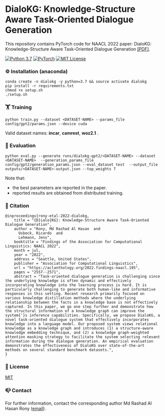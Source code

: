 # DialoKG: Knowledge-Structure Aware Task-Oriented Dialogue Generation
This repository contains PyTorch code for NAACL 2022 paper: DialoKG: Knowledge-Structure Aware Task-Oriented Dialogue Generation [[PDF]](https://aclanthology.org/2022.findings-naacl.195.pdf).

[![Python 3.7](https://img.shields.io/badge/python-3.7-blue.svg)](https://www.python.org/downloads/release/python-370/)
[![PyTorch](https://img.shields.io/badge/PyTorch-%23EE4C2C.svg?style=flat&logo=PyTorch&logoColor=white)](https://pytorch.org/)
[![MIT License](https://img.shields.io/badge/License-MIT-green.svg)](https://choosealicense.com/licenses/mit/)


### ⚙️ Installation (anaconda)
```commandline
conda create -n dialokg -y python=3.7 && source activate dialokg
pip install -r requirements.txt
chmod +x setup.sh
./setup.sh
```

### 🏋️ Training
```shell
python train.py --dataset <DATASET-NAME> --params_file config/gpt2/params.json --device cuda
```
Valid dataset names: **incar**, **camrest**, **woz2.1** .

### 🎯 Evaluation
```shell
python eval.py --generate runs/dialokg-gpt2/<DATASET-NAME> --dataset <DATASET-NAME>  --generation_params_file config/gpt2/generation_params.json --eval_dataset test  --output_file outputs/<DATASET-NAME>-output.json --top_weights 7
```

Note that:
- the best parameters are reported in the paper.
- reported results are obtained from distributed training.

### 📝 Citation
```
@inproceedings{rony-etal-2022-dialokg,
    title = "{D}ialo{KG}: Knowledge-Structure Aware Task-Oriented Dialogue Generation",
    author = "Rony, Md Rashad Al Hasan  and
      Usbeck, Ricardo  and
      Lehmann, Jens",
    booktitle = "Findings of the Association for Computational Linguistics: NAACL 2022",
    month = jul,
    year = "2022",
    address = "Seattle, United States",
    publisher = "Association for Computational Linguistics",
    url = "https://aclanthology.org/2022.findings-naacl.195",
    pages = "2557--2571",
    abstract = "Task-oriented dialogue generation is challenging since the underlying knowledge is often dynamic and effectively incorporating knowledge into the learning process is hard. It is particularly challenging to generate both human-like and informative responses in this setting. Recent research primarily focused on various knowledge distillation methods where the underlying relationship between the facts in a knowledge base is not effectively captured. In this paper, we go one step further and demonstrate how the structural information of a knowledge graph can improve the system{'}s inference capabilities. Specifically, we propose DialoKG, a novel task-oriented dialogue system that effectively incorporates knowledge into a language model. Our proposed system views relational knowledge as a knowledge graph and introduces (1) a structure-aware knowledge embedding technique, and (2) a knowledge graph-weighted attention masking strategy to facilitate the system selecting relevant information during the dialogue generation. An empirical evaluation demonstrates the effectiveness of DialoKG over state-of-the-art methods on several standard benchmark datasets.",
}
```
### 📜 License
[MIT]()

### 📪 Contact
For further information, contact the corresponding author Md Rashad Al Hasan Rony ([email](mailto:rashad.research@gmail.com)).